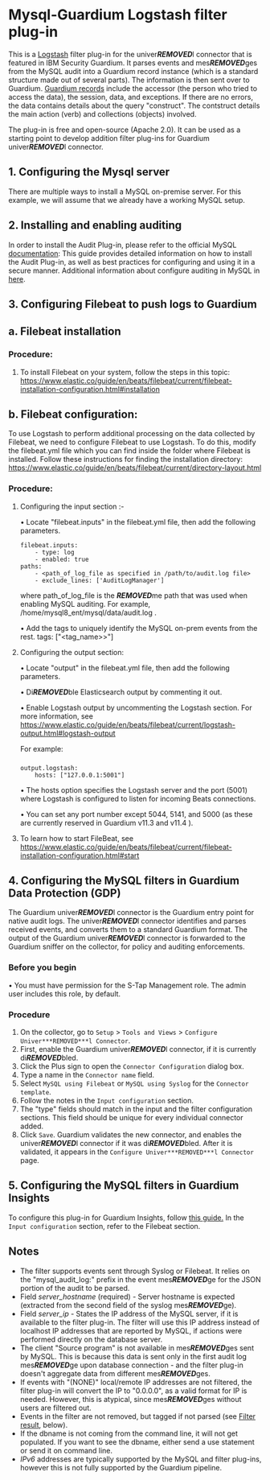 # Mysql-Guardium Logstash filter plug-in
This is a [Logstash](https://github.com/elastic/logstash) filter plug-in for the univer***REMOVED***l connector that is featured in IBM Security Guardium. It parses events and mes***REMOVED***ges from the MySQL audit into a Guardium record instance (which is a standard structure made out of several parts). The information is then sent over to Guardium. [Guardium records](https://github.com/IBM/univer***REMOVED***l-connectors/blob/main/common/src/main/java/com/ibm/guardium/univer***REMOVED***lconnector/commons/structures/Record.java) include the accessor (the person who tried to access the data), the session, data, and exceptions. If there are no errors, the data contains details about the query "construct". The contstruct details the main action (verb) and collections (objects) involved.

The plug-in is free and open-source (Apache 2.0). It can be used as a starting point to develop addition filter plug-ins for Guardium univer***REMOVED***l connector.

## 1. Configuring the Mysql server
There are multiple ways to install a MySQL on-premise server. For this example, we will assume that we already have a working MySQL setup.
## 2. Installing and enabling auditing
In order to install the Audit Plug-in, please refer to the official MySQL [documentation](https://dev.mysql.com/doc/mysql-secure-deployment-guide/5.7/en/secure-deployment-audit.html):
This guide provides detailed information on how to install the Audit Plug-in, as well as best practices for configuring and using it in a secure manner.
Additional information about configure auditing in MySQL in [here](https://dev.mysql.com/doc/refman/8.0/en/audit-log-logging-configuration.html).


## 3. Configuring Filebeat to push logs to Guardium

## a. Filebeat installation

### Procedure:

1. To install Filebeat on your system, follow the steps in this topic:
   https://www.elastic.co/guide/en/beats/filebeat/current/filebeat-installation-configuration.html#installation

## b. Filebeat configuration:

To use Logstash to perform additional processing on the data collected by Filebeat, we need to configure Filebeat to use Logstash. To do this, modify the filebeat.yml file which you can find inside the folder where Filebeat is installed. Follow these instructions for finding the installation directory:
https://www.elastic.co/guide/en/beats/filebeat/current/directory-layout.html

### Procedure:

1. Configuring the input section :-

   • Locate "filebeat.inputs" in the filebeat.yml file, then add the following parameters.

       filebeat.inputs:
   		   - type: log   
   		   - enabled: true
   	   paths:
   		   - <path_of_log_file as specified in /path/to/audit.log file>
   		   - exclude_lines: ['AuditLogManager']

   where path_of_log_file is the ***REMOVED***me path that was used when enabling MySQL auditing. For example, /home/mysql8_ent/mysql/data/audit.log .

   • Add the tags to uniquely identify the MySQL on-prem events from the rest.
   tags: ["<tag_name>>"]

2. Configuring the output section:

   • Locate "output" in the filebeat.yml file, then add the following parameters.

   • Di***REMOVED***ble Elasticsearch output by commenting it out.

   • Enable Logstash output by uncommenting the Logstash section. For more information, see https://www.elastic.co/guide/en/beats/filebeat/current/logstash-output.html#logstash-output

   For example:
   ### 
   	   output.logstash:
   		   hosts: ["127.0.0.1:5001"]
   	
   	 • The hosts option specifies the Logstash server and the port (5001) where Logstash is configured to listen for incoming Beats connections.

   	 • You can set any port number except 5044, 5141, and 5000 (as these are currently reserved in Guardium v11.3 and v11.4 ).

3. To learn how to start FileBeat, see https://www.elastic.co/guide/en/beats/filebeat/current/filebeat-installation-configuration.html#start


## 4. Configuring the MySQL filters in Guardium Data Protection (GDP)

The Guardium univer***REMOVED***l connector is the Guardium entry point for native audit logs.
The univer***REMOVED***l connector identifies and parses received events, and converts them to a standard Guardium format.
The output of the Guardium univer***REMOVED***l connector is forwarded to the Guardium sniffer on the collector, for policy and auditing enforcements.

### Before you begin
• You must have permission for the S-Tap Management role. The admin user includes this role, by default.

### Procedure

1. On the collector, go to ```Setup``` > ```Tools and Views``` > ```Configure Univer***REMOVED***l Connector```.
2. First, enable the Guardium univer***REMOVED***l connector, if it is currently di***REMOVED***bled.
3. Click the Plus sign to open the ```Connector Configuration``` dialog box.
4. Type a name in the ```Connector name``` field.
5. Select ```MySQL using Filebeat``` or ```MySQL using Syslog``` for the ```Connector template```.
6. Follow the notes in the ```Input configuration``` section.
7. The "type" fields should match in the input and the filter configuration sections. This field should be unique for every individual connector added.
8. Click ```Save```. Guardium validates the new connector, and enables the univer***REMOVED***l connector if it was di***REMOVED***bled. After it is validated, it appears in the ```Configure Univer***REMOVED***l Connector``` page.

## 5. Configuring the MySQL filters in Guardium Insights
To configure this plug-in for Guardium Insights, follow [this guide.](https://github.com/IBM/univer***REMOVED***l-connectors/blob/main/docs/UC_Configuration_GI.md)
In the ```Input configuration``` section, refer to the Filebeat section.


## Notes
* The filter supports events sent through Syslog or Filebeat. It relies on the "mysql_audit_log:" prefix in the event mes***REMOVED***ge for the JSON portion of the audit to be parsed.
* Field _server_hostname_ (required) - Server hostname is expected (extracted from the second field of the syslog mes***REMOVED***ge).
* Field _server_ip_ - States the IP address of the MySQL server, if it is available to the filter plug-in. The filter will use this IP address instead of localhost IP addresses that are reported by MySQL, if actions were performed directly on the database server.
* The client "Source program" is not available in mes***REMOVED***ges sent by MySQL. This is because this data is sent only in the first audit log mes***REMOVED***ge upon database connection - and the filter plug-in doesn't aggregate data from different mes***REMOVED***ges.
* If events with "(NONE)" local/remote IP addresses are not filtered, the filter plug-in will convert the IP to "0.0.0.0", as a valid format for IP is needed. However, this is atypical, since mes***REMOVED***ges without users are filtered out.
* Events in the filter are not removed, but tagged if not parsed (see [Filter result](#filter-result), below).
*  If the dbname is not coming from the command line, it will not get populated. If you want to see the dbname, either  send a use statement or send it on command line.
* *IPv6* addresses are typically supported by the MySQL and filter plug-ins, however this is not fully supported by the Guardium pipeline.

